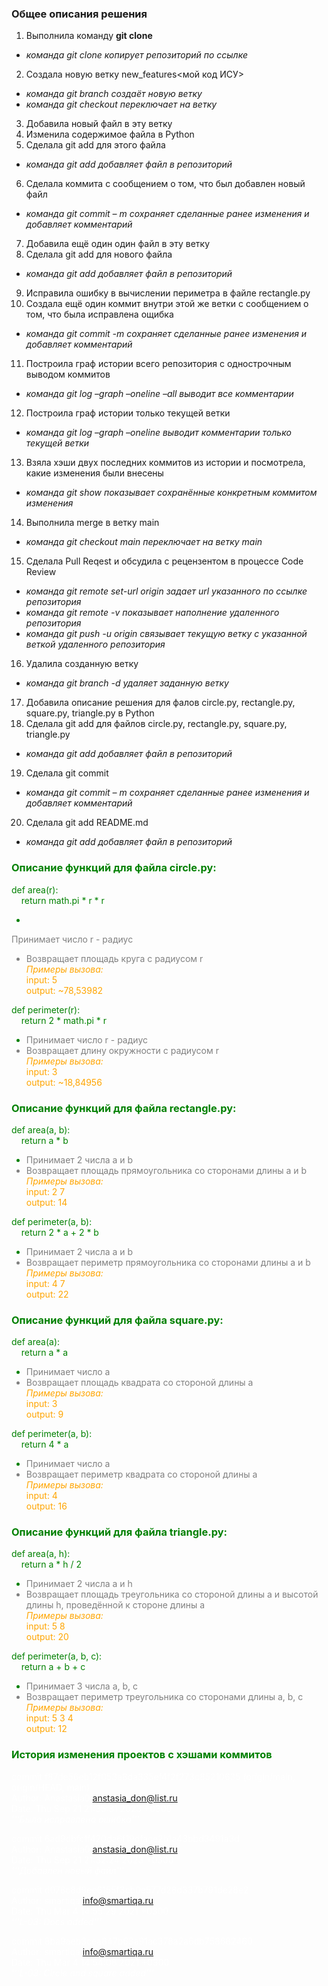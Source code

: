 ### Общее описания решения
1. Выполнила команду **git clone**
- *команда git clone копирует репозиторий по ссылке* 
2. Создала новую ветку new_features<мой код ИСУ> 
- *команда git branch создаёт новую ветку*
- *команда git checkout переключает на ветку*
3. Добавила новый файл в эту ветку
4. Изменила содержимое файла в Python
5. Сделала git add для этого файла 
- *команда git add добавляет файл в репозиторий*
6. Сделала коммита с сообщением о том, что был добавлен новый файл 
- *команда git commit – m сохраняет сделанные ранее изменения и добавляет комментарий*
7. Добавила ещё один один файл в эту ветку
8. Сделала git add для нового файла 
- *команда git add добавляет файл в репозиторий*
9. Исправила ошибку в вычислении периметра в файле rectangle.py
10. Создала ещё один коммит внутри этой же ветки с сообщением о том, что была исправлена ощибка
- *команда git commit -m сохраняет сделанные ранее изменения и добавляет комментарий*
11. Построила граф истории всего репозитория с однострочным выводом коммитов
- *команда git log –graph –oneline –all выводит все комментарии*
12. Построила граф истории только текущей ветки
- *команда git log –graph –oneline выводит комментарии только текущей ветки*
13. Взяла хэши двух последних коммитов из истории и посмотрела, какие изменения были внесены
- *команда git show показывает сохранённые конкретным коммитом изменения*
14. Выполнила merge в ветку main
- *команда git checkout main переключает на ветку main*
15. Сделала Pull Reqest и обсудила с рецензентом в процессе Code Review
- *команда git remote set-url origin задает url указанного по ссылке репозитория*
- *команда git remote -v показывает наполнение удаленного репозитория*
- *команда git push -u origin связывает текущую ветку с указанной веткой удаленного 
репозитория*
16. Удалила созданную ветку
- *команда git branch -d удаляет заданную ветку*
17. Добавила описание решения для фалов circle.py, rectangle.py, square.py, triangle.py в Python
18. Сделала git add для файлов circle.py, rectangle.py, square.py, triangle.py
- *команда git add добавляет файл в репозиторий*
19. Сделала git commit 
- *команда git commit – m сохраняет сделанные ранее изменения и добавляет комментарий*
20. Сделала git add README.md
- *команда git add добавляет файл в репозиторий*

### <font color="green"> Описание функций для файла circle.py:

def area(r):  
&nbsp;&nbsp;&nbsp;&nbsp;return math.pi * r * r

- <font color="grey">
Принимает число r - радиус
- Возвращает площадь круга с радиусом r  
<font color="orange">*Примеры вызова:*  
input: 5  
output: ~78,53982

<font color="green">def perimeter(r):  
&nbsp;&nbsp;&nbsp;&nbsp;return 2 * math.pi * r

- <font color="grey">Принимает число r - радиус
- Возвращает длину окружности с радиусом r  
<font color="orange">*Примеры вызова:*  
input: 3  
output: ~18,84956

### <font color="green"> Описание функций для файла rectangle.py:

def area(a, b):  
&nbsp;&nbsp;&nbsp;&nbsp;return a * b

- <font color="grey">Принимает 2 числа a и b
- Возвращает площадь прямоугольника со сторонами длины a и b   
<font color="orange">*Примеры вызова:*  
input: 2 7  
output: 14

<font color="green">def perimeter(a, b):  
&nbsp;&nbsp;&nbsp;&nbsp;return 2 * a + 2 * b

- <font color="grey">Принимает 2 числа a и b
- Возвращает периметр прямоугольника со сторонами длины a и b  
<font color="orange">*Примеры вызова:*  
input: 4 7  
output: 22

### <font color="green"> Описание функций для файла square.py:

def area(a):  
&nbsp;&nbsp;&nbsp;&nbsp;return a * a

- <font color="grey">Принимает число a
- Возвращает площадь квадрата со стороной длины a   
<font color="orange">*Примеры вызова:*  
input: 3  
output: 9

<font color="green">def perimeter(a, b):  
&nbsp;&nbsp;&nbsp;&nbsp;return 4 * a

- <font color="grey">Принимает число a
- Возвращает периметр квадрата со стороной длины a  
<font color="orange">*Примеры вызова:*  
input: 4  
output: 16

### <font color="green"> Описание функций для файла triangle.py:

def area(a, h):  
&nbsp;&nbsp;&nbsp;&nbsp;return a * h / 2

- <font color="grey">Принимает 2 числа a и h
- Возвращает площадь треугольника со стороной длины a и высотой длины h, проведённой к стороне длины a   
<font color="orange">*Примеры вызова:*  
input: 5 8  
output: 20

<font color="green">def perimeter(a, b, c):  
&nbsp;&nbsp;&nbsp;&nbsp;return a + b + c

- <font color="grey">Принимает 3 числа a, b, c
- Возвращает периметр треугольника со сторонами длины a, b, c  
<font color="orange">*Примеры вызова:*  
input: 5 3 4  
output: 12

### <font color="green"> История изменения проектов с хэшами коммитов
<font color="white">commit f87de56eb12f053a8da335ef4f2f273c85210635 (origin/main, origin/HEAD, main)  
Author: Anastasia0 <anstasia_don@list.ru>  
Date:   Thu Sep 21 21:35:31 2023 +0300  
*'''Была исправлена ошибка'''*  

<font color="white">commit 6ad9dbfcff420da6f19dface2b1a43bbd3491a3d  
Author: Anastasia0 <anstasia_don@list.ru>  
Date:   Thu Sep 21 21:32:24 2023 +0300  
*'''Добавлен новый файл'''*

<font color="white">commit d078c8d9ee6155f3cb0e577d28d337b791de28e2  
Author: smartiqa <info@smartiqa.ru>  
Date:   Thu Mar 4 14:55:29 2021 +0300  
*'''L-03: Docs added'''*

<font color="white">commit 8ba9aeb3cea847b63a91ac378a2a6db758682460  
Author: smartiqa <info@smartiqa.ru>  
Date:   Thu Mar 4 14:54:08 2021 +0300  
*'''L-03: Circle and square added'''*
